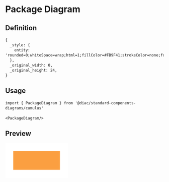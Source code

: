 # Package Diagram

## Definition

```
{
  _style: { 
    entity: 'rounded=0;whiteSpace=wrap;html=1;fillColor=#FB9F41;strokeColor=none;fontColor=#FFFFFF;whiteSpace=wrap;',
  },
  _original_width: 0,
  _original_height: 24,
}
```

## Usage

```
import { PackageDiagram } from '@diac/standard-components-diagrams/cumulus'

<PackageDiagram/>
```

## Preview

<img src="./package-diagram.png" width="200"/>
